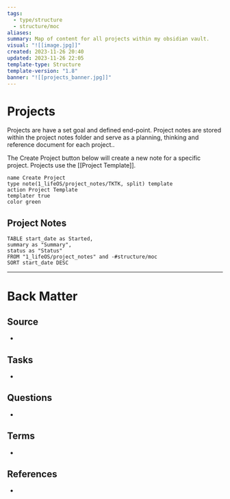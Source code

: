 ```yaml
---
tags:
  - type/structure
  - structure/moc
aliases: 
summary: Map of content for all projects within my obsidian vault.
visual: "![[image.jpg]]"
created: 2023-11-26 20:40
updated: 2023-11-26 22:05
template-type: Structure
template-version: "1.8"
banner: "![[projects_banner.jpg]]"
---
```

# Projects


Projects are have a set goal and defined end-point. Project notes are stored within the project notes folder and serve as a planning, thinking and reference document for each project.. 

The Create Project button below will create a new note for a specific project. Projects use the [[Project Template]].

```button
name Create Project
type note(1_lifeOS/project_notes/TKTK, split) template
action Project Template
templater true
color green
```
## Project Notes


```dataview
TABLE start_date as Started,
summary as "Summary",
status as "Status"
FROM "1_lifeOS/project_notes" and -#structure/moc
SORT start_date DESC
```
<!-- Main STRUCTURE of my content -->


---
# Back Matter
## Source
<!-- Always keep a link to the source. --> 
- 

## Tasks
<!-- What remains to be done with this note? --> 
- 

## Questions
<!-- What remains for you to consider? --> 
- 

## Terms
<!-- Links to definition pages -->
- 

## References
<!-- Links to pages not referenced in the content -->
- 